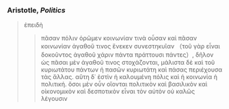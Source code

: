 
### Aristotle, *Politics*


> ἐπειδὴ 
>> πᾶσαν πόλιν 
> ὁρῶμεν 
>> κοινωνίαν τινὰ οὖσαν 
> καὶ πᾶσαν κοινωνίαν ἀγαθοῦ τινος ἕνεκεν συνεστηκυῖαν （τοῦ γὰρ εἶναι δοκοῦντος ἀγαθοῦ χάριν πάντα πράττουσι πάντες）, δῆλον ὡς πᾶσαι μὲν ἀγαθοῦ τινος στοχάζονται, μάλιστα δὲ καὶ τοῦ κυριωτάτου πάντων ἡ πασῶν κυριωτάτη καὶ πάσας περιέχουσα τὰς ἄλλας. αὕτη δ᾽ ἐστὶν ἡ καλουμένη πόλις καὶ ἡ κοινωνία ἡ πολιτική. ὅσοι μὲν οὖν οἴονται πολιτικὸν καὶ βασιλικὸν καὶ οἰκονομικὸν καὶ δεσποτικὸν εἶναι τὸν αὐτὸν οὐ καλῶς λέγουσιν

